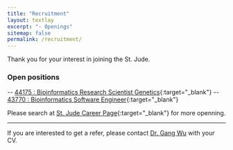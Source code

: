 ```yaml
---
title: "Recruitment"
layout: textlay
excerpt: "- Openings"
sitemap: false
permalink: /recruitment/
---
```


Thank you for your interest in joining the St. Jude.

### Open positions

-- [44175 : Bioinformatics Research Scientist Genetics](https://careers-stjude.icims.com/jobs/7225/bioinformatics-resch-scientist/job){:target="_blank"}
-- [43770 : Bioinformatics Software Engineer](https://careers-stjude.icims.com/jobs/6825/bioinformatics-software-engineer/job){:target="_blank"}

Please search at [St. Jude Career Page](https://jobs-stjude.icims.com/jobs/search?ss=1&searchKeyword=Bioinformatics&searchCategory=&searchZip=&searchRadius=20){:target="_blank"} for more openning. 

---

If you are interested to get a refer, please contact [Dr. Gang Wu](mailto:gang.wu#stjude.org?subject=[Refer]) with your CV.

